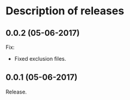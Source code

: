 # Description of releases
## 0.0.2 (05-06-2017)

Fix:
 - Fixed exclusion files.

## 0.0.1 (05-06-2017)

Release.